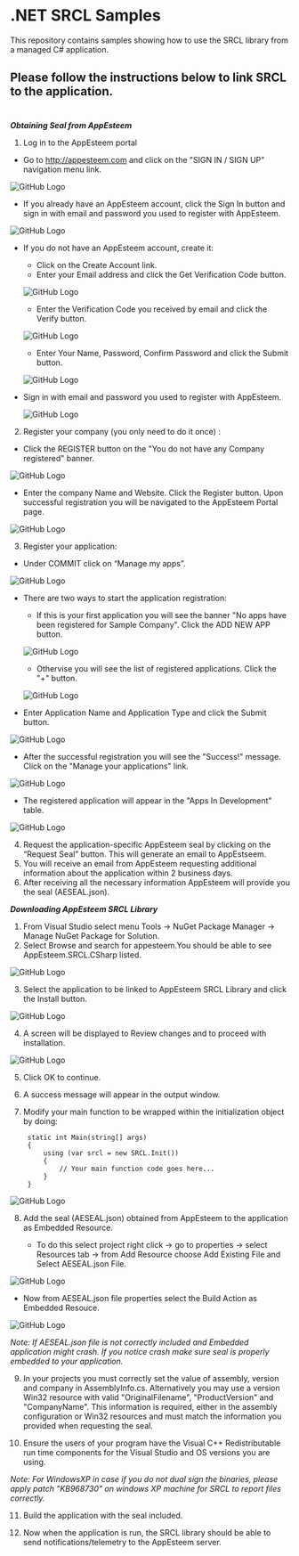 # .NET SRCL Samples

This repository contains samples showing how to use the SRCL library from a managed C# application.
## Please follow the instructions below to link SRCL to the application.
# 
_**Obtaining Seal from AppEsteem**_
1) Log in to the AppEsteem portal
* Go to <http://appesteem.com> and click on the 
"SIGN IN / SIGN UP" navigation menu link.

![GitHub Logo](../media/createAccount_1.png)

* If you already have an AppEsteem account, click the Sign In button and sign in with email and password you used to register with AppEsteem.

![GitHub Logo](../media/createAccount_2.png)

* If you do not have an AppEsteem account, create it:
    
    - Click on the Create Account link.
    - Enter your Email address and click the Get Verification Code button.

    ![GitHub Logo](../media/createAccount_3.png)

    - Enter the Verification Code you received by email and click the Verify button.

    ![GitHub Logo](../media/createAccount_4.png)

    - Enter Your Name, Password, Confirm Password and click the Submit button.

    ![GitHub Logo](../media/createAccount_5.png)

* Sign in with email and password you used to register with AppEsteem.

    ![GitHub Logo](../media/createAccount_6.png)

2) Register your company (you only need to do it once) :
* Click the REGISTER button on the "You do not have any Company registered" banner. 

![GitHub Logo](../media/registerCompany1.png)

* Enter the company Name and Website. Click the Register button. Upon successful registration you will be navigated to the AppEsteem Portal page.

![GitHub Logo](../media/registerCompany2.png)

3) Register your application:
* Under COMMIT click on “Manage my apps”.

![GitHub Logo](../media/registerApplication_1.png)

* There are two ways to start the application registration:
  - If this is your first application you will see the banner "No apps have been registered for Sample Company". Click the ADD NEW APP button.

  ![GitHub Logo](../media/registerApplication_2.png)

  - Othervise you will see the list of registered applications. Click the "+" button.

  ![GitHub Logo](../media/registerApplication_5.png)

* Enter Application Name and Application Type and click the Submit button.

![GitHub Logo](../media/registerApplication_3.png)

* After the successful registration you will see the "Success!" message. Click on the "Manage your applications" link.

![GitHub Logo](../media/registerApplication_4.png)

* The registered application will appear in the "Apps In Development" table.

![GitHub Logo](../media/registerApplication_5.png)

4) Request the application-specific AppEsteem seal by clicking on the “Request Seal” button. This will generate an email to AppEstseem.
5) You will receive an email from AppEsteem requesting additional information about the application within 2 business days.
6) After receiving all the necessary information AppEsteem will provide you the seal (AESEAL.json).

_**Downloading AppEsteem SRCL Library**_
1) From Visual Studio select menu Tools -> NuGet Package Manager ->
 Manage NuGet Package for Solution.
2) Select Browse and search for appesteem.You should be able to see AppEsteem.SRCL.CSharp listed.

 ![GitHub Logo](../media/CSharp_FindPackage.png)

3) Select the application to be linked to AppEsteem SRCL Library and click the Install button.

![GitHub Logo](../media/csharp_InstallMessage_2.png)

4) A screen will be displayed to Review changes and to proceed with installation.

![GitHub Logo](../media/csharp_ReviewChanges_3.png)

5) Click OK to continue.

6) A success message will appear in the output window.

7) Modify your main function to be wrapped within the initialization object by doing:
      
        static int Main(string[] args)
        {
            using (var srcl = new SRCL.Init())
            {
                // Your main function code goes here...
            }
        }

![GitHub Logo](../media/includingsrclincode.png)  

8) Add the seal (AESEAL.json) obtained from AppEsteem to the application as Embedded Resource.

   * To do this select project right click -> go to properties -> select Resources tab -> from Add Resource choose Add Existing File and Select AESEAL.json File.

 ![GitHub Logo](../media/Embeddedseal_2.png) 
   
   * Now from AESEAL.json file properties select the Build Action as Embedded Resouce.

 ![GitHub Logo](../media/EmbeddedSeal_3.png)


*Note: If AESEAL.json file is not correctly included and Embedded application might crash. If you notice crash make sure seal is properly embedded to your application.*

9) In your projects you must correctly set the value of assembly, version and company in AssemblyInfo.cs. Alternatively you may use a version Win32 resource with valid "OriginalFilename", "ProductVersion" and "CompanyName". This information is required, either in the assembly configuration or Win32 resources and must match the information you provided when requesting the seal.

10) Ensure the users of your program have the Visual C++ Redistributable run time components for the Visual Studio and OS versions you are using.

*Note: For WindowsXP in case if you do not dual sign the binaries, please apply patch "KB968730" on windows XP machine for SRCL to report files correctly.*

11) Build the application with the seal included.

12) Now when the application is run, the SRCL library should be able to send notifications/telemetry to the AppEsteem server.